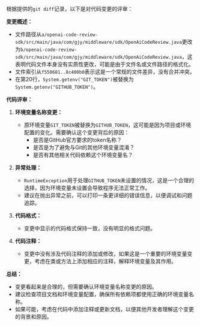 根据提供的`git diff`记录，以下是对代码变更的评审：

**变更概述：**
- 文件路径从`a/openai-code-review-sdk/src/main/java/com/gjy/middleware/sdk/OpenAiCodeReview.java`更改为`b/openai-code-review-sdk/src/main/java/com/gjy/middleware/sdk/OpenAiCodeReview.java`，这表明代码文件本身没有实质性更改，可能是由于文件名或文件路径的格式化。
- 文件索引从`f550681..8c400b0`表示这是一个常规的文件差异，没有合并冲突。
- 在第20行，`System.getenv("GIT_TOKEN")`被替换为`System.getenv("GITHUB_TOKEN")`。

**代码评审：**

1. **环境变量名称变更：**
   - 原环境变量`GIT_TOKEN`被替换为`GITHUB_TOKEN`，这可能是因为项目或环境配置的变化。需要确认这个变更背后的原因：
     - 是否是GitHub官方要求的token名称？
     - 是否是为了避免与Git的其他环境变量混淆？
     - 是否有其他相关代码依赖这个环境变量名？

2. **异常处理：**
   - `RuntimeException`用于处理`GITHUB_TOKEN`未设置的情况，这是一个合理的选择，因为环境变量未设置会导致程序无法正常工作。
   - 建议在抛出异常之前，可以打印一条更详细的错误信息，以便调试和问题追踪。

3. **代码格式：**
   - 变更中显示的代码格式保持一致，没有明显的格式问题。

4. **代码注释：**
   - 变更中没有涉及代码注释的添加或修改，如果这是一个重要的环境变量变更，考虑在类或方法上添加相应的注释，解释环境变量及其作用。

**总结：**
- 变更看起来是合理的，但需要确认环境变量名称变更的原因。
- 建议检查项目文档和环境变量配置，确保所有依赖项都使用正确的环境变量名称。
- 如果可能，考虑在代码中添加注释或更新文档，以便其他开发者理解这个变更的背景和原因。